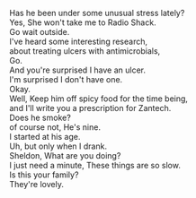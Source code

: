 
Has he been under some unusual stress lately?    
Yes, She won't take me to Radio Shack.    
Go wait outside.    
I've heard some interesting research,    
about treating ulcers with antimicrobials,    
Go.    
And you're surprised I have an ulcer.    
I'm surprised I don't have one.    
Okay.    
Well, Keep him off spicy food for the time being,    
and I'll write you a prescription for Zantech.    
Does he smoke?    
of course not, He's nine.    
I started at his age.    
Uh, but only when I drank.    
Sheldon, What are you doing?    
I just need a minute, These things are so slow.    
Is this your family?    
They're lovely.    







